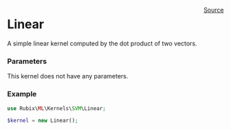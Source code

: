 <span style="float:right;"><a href="https://github.com/RubixML/RubixML/blob/master/src/Kernels/SVM/Linear.php">Source</a></span>

# Linear
A simple linear kernel computed by the dot product of two vectors.

### Parameters
This kernel does not have any parameters.

### Example
```php
use Rubix\ML\Kernels\SVM\Linear;

$kernel = new Linear();
```